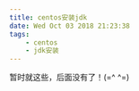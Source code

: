 ```yaml
---
title: centos安装jdk
date: Wed Oct 03 2018 21:23:38
tags:
	- centos
	- jdk安装
---
```



暂时就这些，后面没有了！(=^ ^=)


<!-- more -->



